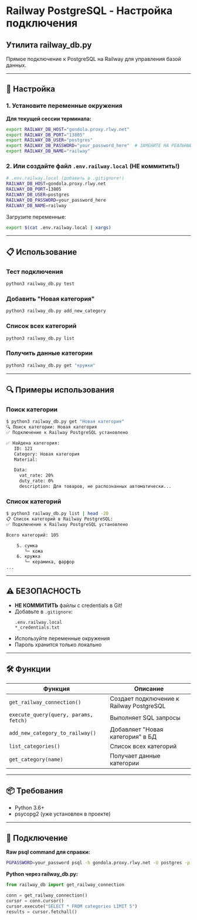 # Railway PostgreSQL - Настройка подключения

## Утилита railway_db.py

Прямое подключение к PostgreSQL на Railway для управления базой данных.

---

## 🔧 Настройка

### 1. Установите переменные окружения

**Для текущей сессии терминала:**

```bash
export RAILWAY_DB_HOST="gondola.proxy.rlwy.net"
export RAILWAY_DB_PORT="13805"
export RAILWAY_DB_USER="postgres"
export RAILWAY_DB_PASSWORD="your_password_here"  # ЗАМЕНИТЕ НА РЕАЛЬНЫЙ ПАРОЛЬ!
export RAILWAY_DB_NAME="railway"
```

### 2. Или создайте файл `.env.railway.local` (НЕ коммитить!)

```bash
# .env.railway.local (добавить в .gitignore!)
RAILWAY_DB_HOST=gondola.proxy.rlwy.net
RAILWAY_DB_PORT=13805
RAILWAY_DB_USER=postgres
RAILWAY_DB_PASSWORD=your_password_here
RAILWAY_DB_NAME=railway
```

Загрузите переменные:
```bash
export $(cat .env.railway.local | xargs)
```

---

## 📋 Использование

### Тест подключения
```bash
python3 railway_db.py test
```

### Добавить "Новая категория"
```bash
python3 railway_db.py add_new_category
```

### Список всех категорий
```bash
python3 railway_db.py list
```

### Получить данные категории
```bash
python3 railway_db.py get "кружки"
```

---

## 🔍 Примеры использования

### Поиск категории
```bash
$ python3 railway_db.py get "Новая категория"
🔍 Поиск категории: Новая категория
✅ Подключение к Railway PostgreSQL установлено

✅ Найдена категория:
   ID: 121
   Category: Новая категория
   Material: 

   Data:
     vat_rate: 20%
     duty_rate: 0%
     description: Для товаров, не распознанных автоматически...
```

### Список категорий
```bash
$ python3 railway_db.py list | head -20
📋 Список категорий в Railway PostgreSQL:
✅ Подключение к Railway PostgreSQL установлено

Всего категорий: 105

    5. сумка
       └─ кожа
    6. кружка
       └─ керамика, фарфор
...
```

---

## ⚠️ БЕЗОПАСНОСТЬ

- **НЕ КОММИТИТЬ** файлы с credentials в Git!
- Добавьте в `.gitignore`:
  ```
  .env.railway.local
  *_credentials.txt
  ```
- Используйте переменные окружения
- Пароль хранится только локально

---

## 🛠️ Функции

| Функция | Описание |
|---------|----------|
| `get_railway_connection()` | Создает подключение к Railway PostgreSQL |
| `execute_query(query, params, fetch)` | Выполняет SQL запросы |
| `add_new_category_to_railway()` | Добавляет "Новая категория" в БД |
| `list_categories()` | Список всех категорий |
| `get_category(name)` | Получает данные категории |

---

## 📦 Требования

- Python 3.6+
- psycopg2 (уже установлен в проекте)

---

## 🔗 Подключение

**Raw psql command для справки:**
```bash
PGPASSWORD=your_password psql -h gondola.proxy.rlwy.net -U postgres -p 13805 -d railway
```

**Python через railway_db.py:**
```python
from railway_db import get_railway_connection

conn = get_railway_connection()
cursor = conn.cursor()
cursor.execute("SELECT * FROM categories LIMIT 5")
results = cursor.fetchall()
```





